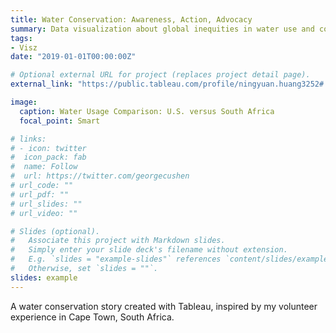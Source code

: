 ```yaml
---
title: Water Conservation: Awareness, Action, Advocacy 
summary: Data visualization about global inequities in water use and conservation suggestions
tags:
- Visz
date: "2019-01-01T00:00:00Z"

# Optional external URL for project (replaces project detail page).
external_link: "https://public.tableau.com/profile/ningyuan.huang3252#!/vizhome/waterconservationstory/WaterStory"

image:
  caption: Water Usage Comparison: U.S. versus South Africa
  focal_point: Smart

# links:
# - icon: twitter
#  icon_pack: fab
#  name: Follow
#  url: https://twitter.com/georgecushen
# url_code: ""
# url_pdf: ""
# url_slides: ""
# url_video: ""

# Slides (optional).
#   Associate this project with Markdown slides.
#   Simply enter your slide deck's filename without extension.
#   E.g. `slides = "example-slides"` references `content/slides/example-slides.md`.
#   Otherwise, set `slides = ""`.
slides: example
---
```

A water conservation story created with Tableau, inspired by my volunteer experience in Cape Town, South Africa.
